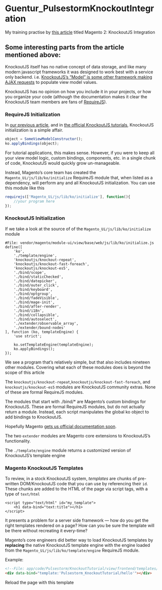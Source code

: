 # Guentur_PulsestormKnockoutIntegration
My training practise by [this article](https://alanstorm.com/magento_2_knockoutjs_integration/)
titled Magento 2: KnockoutJS Integration

## Some interesting parts from the article mentioned above:
KnockoutJS itself has no native concept of data storage, 
and like many modern javascript frameworks it was designed to work best with a service only backend. 
i.e. [KnockoutJS’s “Model” is some other framework making AJAX requests](http://knockoutjs.com/documentation/json-data.html) 
to populate view model values.

KnockoutJS has no opinion on how you include it in your projects, 
or how you organize your code (although the documentation makes it clear the KnockoutJS team members are fans of [RequireJS](http://requirejs.org/)).

### RequireJS Initialization
In [our previous article](http://alanstorm.com/magento_2_javascript_init_scripts), 
and in [the official KnockoutJS tutorials](http://learn.knockoutjs.com/), KnockoutJS initialization is a simple affair.
```js
object = SomeViewModelConstructor();
ko.applyBindings(object);
```

For tutorial applications, this makes sense. However, if you were to keep all your view model logic, custom bindings, components, etc. in a single chunk of code, KnockoutJS would quickly grow un-manageable.

Instead, Magento’s core team has created the `Magento_Ui/js/lib/ko/initialize` RequireJS module that, 
when listed as a dependency, will perform any and all KnockoutJS initialization. You can use this module like this
```js
requirejs(['Magento_Ui/js/lib/ko/initialize'], function(){
    //your program here
});
```

### KnockoutJS Initialization
If we take a look at the source of of the `Magento_Ui/js/lib/ko/initialize` module

```
#File: vendor/magento/module-ui/view/base/web/js/lib/ko/initialize.js
define([
    'ko',
    './template/engine',
    'knockoutjs/knockout-repeat',
    'knockoutjs/knockout-fast-foreach',
    'knockoutjs/knockout-es5',
    './bind/scope',
    './bind/staticChecked',
    './bind/datepicker',
    './bind/outer_click',
    './bind/keyboard',
    './bind/optgroup',
    './bind/fadeVisible',
    './bind/mage-init',
    './bind/after-render',
    './bind/i18n',
    './bind/collapsible',
    './bind/autoselect',
    './extender/observable_array',
    './extender/bound-nodes'
], function (ko, templateEngine) {
    'use strict';

    ko.setTemplateEngine(templateEngine);
    ko.applyBindings();
});
```
We see a program that’s relatively simple, but that also includes nineteen other modules. 
Covering what each of these modules does is beyond the scope of this article

The `knockoutjs/knockout-repeat`,`knockoutjs/knockout-fast-foreach`, and  
`knockoutjs/knockout-es5` modules are KnockoutJS community extras. None of these are formal RequireJS modules.

The modules that start with ./bind/* are Magento’s custom bindings for KnockoutJS. These are formal RequireJS modules, 
but do not actually return a module. Instead, each script manipulates the global ko object to add bindings to KnockoutJS. 

Hopefully Magento [gets us official documentation soon](https://github.com/magento/devdocs/issues/718).

The two `extender` modules are Magento core extensions to KnockoutJS’s functionality.

The `./template/engine` module returns a customized version of KnockoutJS’s template engine

### Magento KnockoutJS Templates
To review, in a stock KnockoutJS system, _templates_ are chunks of pre-written DOM/KnockoutJS code 
that you can use by referencing their `id`. 
These chunks are added to the HTML of the page via script tags, with a type of `text/html`
```
<script type="text/html" id="my_template">
    <h1 data-bind="text:title"></h1>
</script>
```

It presents a problem for a server side framework — how do you get the right templates rendered on a page? 
How can you be sure the template will be there without recreating it every-time?

Magento’s core engineers did better way to load KnockoutJS templates by **replacing** the native KnockoutJS template engine 
with the engine loaded from the `Magento_Ui/js/lib/ko/template/engine` RequireJS module.

Example:
```html
<!--File: app/code/Pulsestorm/KnockoutTutorial/view/frontend/templates/content.phtml-->
<div data-bind="template:'Pulsestorm_KnockoutTutorial/hello'"></div>
```
Reload the page with this template




















